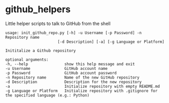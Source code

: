 github_helpers
==============

Little helper scripts to talk to GitHub from the shell

    usage: init_github_repo.py [-h] -u Username [-p Password] -n Repository name
                           [-d Description] [-a] [-g Language or Platform]

    Inititalize a Github repository

    optional arguments:
    -h, --help                show this help message and exit
    -u Username               GitHub account name
    -p Password               GitHub account password
    -n Repository name        Name of the new GitHub repository
    -d Description            Description for the new repository
    -a                        Initialize repository with empty README.md
    -g Language or Platform   Initialize repository with .gitignore for the specified language (e.g.: Python)
